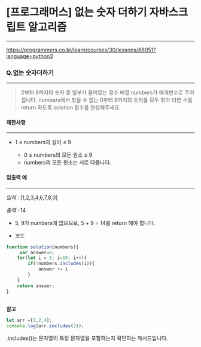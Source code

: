 # [프로그래머스] 없는 숫자 더하기 자바스크립트 알고리즘
-------
https://programmers.co.kr/learn/courses/30/lessons/86051?language=python3
### Q.없는 숫자더하기
-----
> 0부터 9까지의 숫자 중 일부가 들어있는 정수 배열 numbers가 매개변수로 주어집니다. numbers에서 찾을 수 없는 0부터 9까지의 숫자를 모두 찾아 더한 수를 return 하도록 solution 함수를 완성해주세요.

#### 제한사항 
---
* 1 ≤ numbers의 길이 ≤ 9
  
  * 0 ≤ numbers의 모든 원소 ≤ 9
  * numbers의 모든 원소는 서로 다릅니다.

#### 입출력 예  
----
*입력* : [1,2,3,4,6,7,8,0]

*출력* : 14
*  5, 9가 numbers에 없으므로, 5 + 9 = 14를 return 해야 합니다.


* 코드 
```js
function solution(numbers){
     var answer=0;
    for(let i = 1; i<10; i++){
        if(!numbers.includes(i)){
            answer += i
        }
    }
    return answer;
}
   
```
**참고**
```js
let arr =[1,2,4];
console.log(arr.includes(2));
``` 
.includes()는 문자열이 특정 문자열을 포함하는지 확인하는 메서드입니다. 


